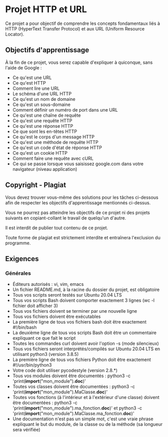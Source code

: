 # Projet HTTP et URL

Ce projet a pour objectif de comprendre les concepts fondamentaux liés à HTTP (HyperText Transfer Protocol) et aux URL (Uniform Resource Locator).

## Objectifs d'apprentissage

À la fin de ce projet, vous serez capable d'expliquer à quiconque, sans l'aide de Google :

- Ce qu'est une URL
- Ce qu'est HTTP
- Comment lire une URL
- Le schéma d'une URL HTTP
- Ce qu'est un nom de domaine
- Ce qu'est un sous-domaine
- Comment définir un numéro de port dans une URL
- Ce qu'est une chaîne de requête
- Ce qu'est une requête HTTP
- Ce qu'est une réponse HTTP
- Ce que sont les en-têtes HTTP
- Ce qu'est le corps d'un message HTTP
- Ce qu'est une méthode de requête HTTP
- Ce qu'est un code d'état de réponse HTTP
- Ce qu'est un cookie HTTP
- Comment faire une requête avec cURL
- Ce qui se passe lorsque vous saisissez google.com dans votre navigateur (niveau application)

## Copyright - Plagiat

Vous devez trouver vous-même des solutions pour les tâches ci-dessous afin de respecter les objectifs d'apprentissage mentionnés ci-dessus.

Vous ne pourrez pas atteindre les objectifs de ce projet ni des projets suivants en copiant-collant le travail de quelqu'un d'autre.

Il est interdit de publier tout contenu de ce projet.

Toute forme de plagiat est strictement interdite et entraînera l'exclusion du programme.

## Exigences

### Générales

- Éditeurs autorisés : vi, vim, emacs
- Un fichier README.md, à la racine du dossier du projet, est obligatoire
- Tous vos scripts seront testés sur Ubuntu 20.04 LTS
- Tous vos scripts Bash doivent comporter exactement 3 lignes (wc -l fichier doit afficher 3)
- Tous vos fichiers doivent se terminer par une nouvelle ligne
- Tous vos fichiers doivent être exécutables
- La première ligne de tous vos fichiers bash doit être exactement #!/bin/bash
- La deuxième ligne de tous vos scripts Bash doit être un commentaire expliquant ce que fait le script
- Toutes les commandes curl doivent avoir l'option -s (mode silencieux)
- Tous vos fichiers seront interprétés/compilés sur Ubuntu 20.04 LTS en utilisant python3 (version 3.8.5)
- La première ligne de tous vos fichiers Python doit être exactement #!/usr/bin/python3
- Votre code doit utiliser pycodestyle (version 2.8.*)
- Tous vos modules doivent être documentés : python3 -c 'print(__import__("mon_module").__doc__)'
- Toutes vos classes doivent être documentées : python3 -c 'print(__import__("mon_module").MaClasse.__doc__)'
- Toutes vos fonctions (à l'intérieur et à l'extérieur d'une classe) doivent être documentées : python3 -c 'print(__import__("mon_module").ma_fonction.__doc__)' et python3 -c 'print(__import__("mon_module").MaClasse.ma_fonction.__doc__)'
- Une documentation n'est pas un simple mot, c'est une vraie phrase expliquant le but du module, de la classe ou de la méthode (sa longueur sera vérifiée)



